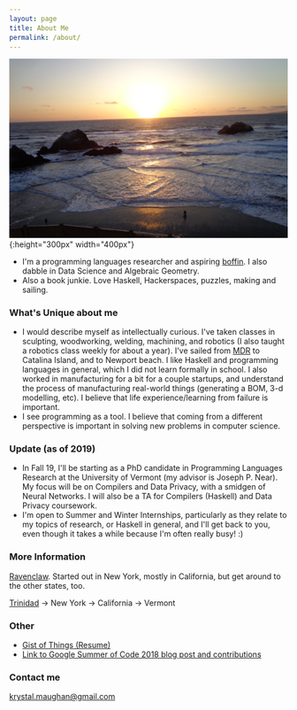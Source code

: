 ```yaml
---
layout: page
title: About Me
permalink: /about/
---
```

![beach](/images/beach.png){:height="300px" width="400px"}






- I'm a programming languages researcher and aspiring [boffin](https://en.wikipedia.org/wiki/Boffin). I also dabble in Data Science and Algebraic Geometry.
- Also a book junkie. Love Haskell, Hackerspaces, puzzles, making and sailing. 

### What's Unique about me
- I would describe myself as intellectually curious. I've taken classes in sculpting, woodworking, welding, machining, and robotics (I also taught a robotics class weekly for about a year). I've sailed from [MDR](https://www.visitmarinadelrey.com/wp-content/uploads/2016/06/MDR-MDR-Anchorage-map-web.pdf) to Catalina Island, and to Newport beach. I like Haskell and programming languages in general, which I did not learn formally in school. I also worked in manufacturing for a bit for a couple startups, and understand the process of manufacturing real-world things (generating a BOM, 3-d modelling, etc). I believe that life experience/learning from failure is important.
- I see programming as a tool. I believe that coming from a different perspective is important in solving new problems in computer science. 

### Update (as of 2019)
- In Fall 19, I'll be starting as a PhD candidate in Programming Languages Research at the University of Vermont (my advisor is Joseph P. Near). My focus will be on Compilers and Data Privacy, with a smidgen of Neural Networks. I will also be a TA for Compilers (Haskell) and Data Privacy coursework.
- I'm open to Summer and Winter Internships, particularly as they relate to my topics of research, or Haskell in general, and I'll get back to you, even though it takes a while because I'm often really busy! :)


### More Information

[Ravenclaw](https://en.wikipedia.org/wiki/Hogwarts#Ravenclaw). Started out in New York, mostly in California, but get around to the other states, too.


[Trinidad](https://en.wikipedia.org/wiki/Trinidad_and_Tobago) -> New York -> California -> Vermont

### Other 

- [Gist of Things (Resume)](https://github.com/kammitama5/kammitama5.github.io/blob/master/images/PHD_resume_KM_new_001.pdf)
- [Link to Google Summer of Code 2018 blog post and contributions](https://medium.com/@krystal.maughan/breaking-the-space-time-barrier-with-haskell-time-traveling-and-debugging-in-codeworld-a-google-e87894dd43d7)

### Contact me

[krystal.maughan@gmail.com](mailto:email@domain.com)
